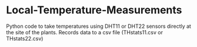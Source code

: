 # Local-Temperature-Measurements
Python code to take temperatures using DHT11 or DHT22 sensors directly at the site of the plants. Records data to a csv file (THstats11.csv or THstats22.csv)
